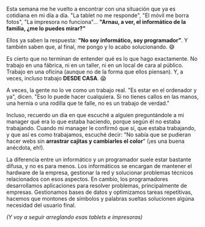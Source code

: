 Esta semana me he vuelto a encontrar con una situación que ya es cotidiana en mi día a día. "La tablet no me responde", "El móvil me borra fotos", "La impresora no funciona"... **"Arnau, a ver, el informático de la familia, ¿me lo puedes mirar?"**

Ellos ya saben la respuesta: **"No soy informático, soy programador"**. Y también saben que, al final, me pongo y lo acabo solucionando. 😅

Es cierto que no terminan de entender qué es lo que hago exactamente. No trabajo en una fábrica, ni en un taller, ni en un local de cara al público. Trabajo en una oficina (aunque no de la forma que ellos piensan). Y, a veces, incluso trabajo **DESDE CASA**. 😱

A veces, la gente no lo ve como un trabajo real. "Es estar en el ordenador y ya", dicen. "Eso lo puede hacer cualquiera. Si no tienes callos en las manos, una hernia o una rodilla que te falle, no es un trabajo de verdad."

Incluso, recuerdo un día en que escuché a alguien preguntándole a mi manager qué era lo que estaba haciendo, porque según él no estaba trabajando. Cuando mi manager le confirmó que sí, que estaba trabajando, y que así es como trabajamos, escuché decir: "No sabía que se pudieran hacer webs sin **arrastrar cajitas y cambiarles el color**" (¡es una buena anécdota, eh!).

La diferencia entre un informático y un programador suele estar bastante difusa, y no es para menos. Los informáticos se encargan de mantener el hardware de la empresa, gestionar la red y solucionar problemas técnicos relacionados con esos aspectos. En cambio, los programadores desarrollamos aplicaciones para resolver problemas, principalmente de empresas. Gestionamos bases de datos y optimizamos tareas repetitivas, hacemos que montones de símbolos y palabras sueltas solucionen algúna necesidad del usuario final.

_(Y voy a seguir arreglando esas tablets e impresoras)_

